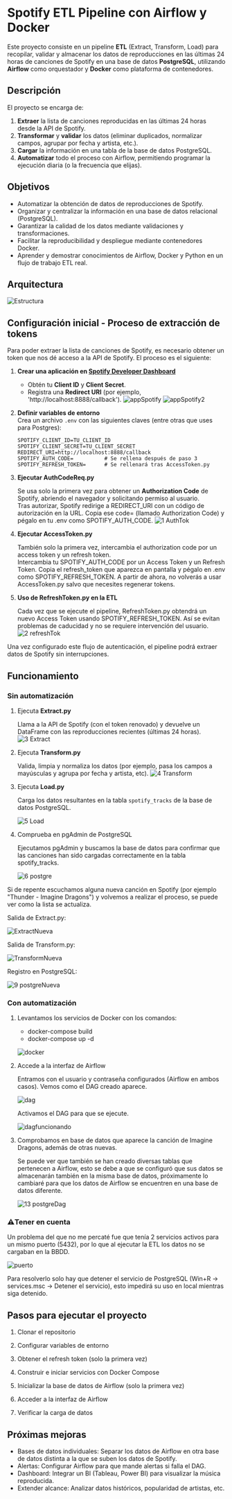 # Spotify ETL Pipeline con Airflow y Docker

Este proyecto consiste en un pipeline **ETL** (Extract, Transform, Load) para recopilar, validar y almacenar los datos de reproducciones en las últimas 24 horas de canciones de Spotify en una base de datos **PostgreSQL**, utilizando **Airflow** como orquestador y **Docker** como plataforma de contenedores.

## Descripción

El proyecto se encarga de:
1. **Extraer** la lista de canciones reproducidas en las últimas 24 horas desde la API de Spotify.
2. **Transformar** y **validar** los datos (eliminar duplicados, normalizar campos, agrupar por fecha y artista, etc.).
3. **Cargar** la información en una tabla de la base de datos PostgreSQL.
4. **Automatizar** todo el proceso con Airflow, permitiendo programar la ejecución diaria (o la frecuencia que elijas).

## Objetivos

- Automatizar la obtención de datos de reproducciones de Spotify.
- Organizar y centralizar la información en una base de datos relacional (PostgreSQL).
- Garantizar la calidad de los datos mediante validaciones y transformaciones.
- Facilitar la reproducibilidad y despliegue mediante contenedores Docker.
- Aprender y demostrar conocimientos de Airflow, Docker y Python en un flujo de trabajo ETL real.

## Arquitectura

![Estructura](https://github.com/user-attachments/assets/9412808c-b06a-4c12-9ba8-bd270ba29b42)

## Configuración inicial - Proceso de extracción de tokens 

Para poder extraer la lista de canciones de Spotify, es necesario obtener un token que nos dé acceso a la API de Spotify. El proceso es el siguiente:

1. **Crear una aplicación en [Spotify Developer Dashboard](https://developer.spotify.com/dashboard/)**
   - Obtén tu **Client ID** y **Client Secret**.
   - Registra una **Redirect URI** (por ejemplo, 'http://localhost:8888/callback').
   ![appSpotify](https://github.com/user-attachments/assets/f68cf581-fbc9-45dc-818e-dda962e3c265)
   ![appSpotify2](https://github.com/user-attachments/assets/9bbbee4b-23ac-4675-95ce-7600e4997605)

2. **Definir variables de entorno**  
   Crea un archivo `.env` con las siguientes claves (entre otras que uses para Postgres):
   ```dotenv
   SPOTIFY_CLIENT_ID=TU_CLIENT_ID
   SPOTIFY_CLIENT_SECRET=TU_CLIENT_SECRET
   REDIRECT_URI=http://localhost:8888/callback
   SPOTIFY_AUTH_CODE=          # Se rellena después de paso 3
   SPOTIFY_REFRESH_TOKEN=      # Se rellenará tras AccessToken.py

3. **Ejecutar AuthCodeReq.py**
   
   Se usa solo la primera vez para obtener un **Authorization Code** de Spotify, abriendo el navegador y solicitando permiso al usuario.  
   Tras autorizar, Spotify redirige a REDIRECT_URI con un código de autorización en la URL.
   Copia ese code= (llamado Authorization Code) y pégalo en tu .env como SPOTIFY_AUTH_CODE.
   ![1  AuthTok](https://github.com/user-attachments/assets/f89144d9-9057-4337-8639-2e6a3ed582a5)

5. **Ejecutar AccessToken.py**

   También solo la primera vez, intercambia el authorization code por un access token y un refresh token.  
   Intercambia tu SPOTIFY_AUTH_CODE por un Access Token y un Refresh Token.
   Copia el refresh_token que aparezca en pantalla y pégalo en .env como SPOTIFY_REFRESH_TOKEN.
   A partir de ahora, no volverás a usar AccessToken.py salvo que necesites regenerar tokens.

7. **Uso de RefreshToken.py en la ETL**

   Cada vez que se ejecute el pipeline, RefreshToken.py obtendrá un nuevo Access Token usando SPOTIFY_REFRESH_TOKEN.
   Así se evitan problemas de caducidad y no se requiere intervención del usuario.
   ![2  refreshTok](https://github.com/user-attachments/assets/931effc8-0917-4055-b879-7c01d7711b01)

Una vez configurado este flujo de autenticación, el pipeline podrá extraer datos de Spotify sin interrupciones.

## Funcionamiento

### Sin automatización

1. Ejecuta **Extract.py**

   Llama a la API de Spotify (con el token renovado) y devuelve un DataFrame con las reproducciones recientes (últimas 24 horas). 
   ![3  Extract](https://github.com/user-attachments/assets/af3ff0d9-0f20-46b4-b14b-c01cdf9f9c54)
   
3. Ejecuta **Transform.py**
   
   Valida, limpia y normaliza los datos (por ejemplo, pasa los campos a mayúsculas y agrupa por fecha y artista, etc).
   ![4  Transform](https://github.com/user-attachments/assets/8c8aee05-ce70-47e2-adb0-5f3cb4ce6f07)

4. Ejecuta **Load.py**

   Carga los datos resultantes en la tabla `spotify_tracks` de la base de datos PostgreSQL.
   
   ![5  Load](https://github.com/user-attachments/assets/7c061bdf-10fd-43e9-b177-0905a56a0f87)

6. Comprueba en pgAdmin de PostgreSQL

   Ejecutamos pgAdmin y buscamos la base de datos para confirmar que las canciones han sido cargadas correctamente en la tabla spotify_tracks.

   ![6  postgre](https://github.com/user-attachments/assets/0e9e8bf2-7007-49ae-9450-d653cb129d80)


Si de repente escuchamos alguna nueva canción en Spotify (por ejemplo "Thunder - Imagine Dragons") y volvemos a realizar el proceso, se puede ver como la lista se actualiza. 

Salida de Extract.py:

![ExtractNueva](https://github.com/user-attachments/assets/9bdbf5f7-84d4-46bf-ae58-baed73d9ead4)

Salida de Transform.py:

![TransformNueva](https://github.com/user-attachments/assets/69a25b14-b30d-422f-a713-8542a48d93e4)

Registro en PostgreSQL:

![9  postgreNueva](https://github.com/user-attachments/assets/b1d464e4-0f56-4f4c-948f-a7eac77dcd10)


### Con automatización

1. Levantamos los servicios de Docker con los comandos:

   - docker-compose build
   - docker-compose up -d
   
   ![docker](https://github.com/user-attachments/assets/6839fee2-27f2-4c7b-bba6-5f3ec3ad939e)


3. Accede a la interfaz de Airflow

   Entramos con el usuario y contraseña configurados (Airflow en ambos casos).
   Vemos como el DAG creado aparece.
   
   ![dag](https://github.com/user-attachments/assets/3d32276f-7ef3-4bef-9f28-b8fe80c28b33)

   Activamos el DAG para que se ejecute.

   ![dagfuncionando](https://github.com/user-attachments/assets/91c3b1d7-4725-48b8-b140-bca8059f74cc)

4. Comprobamos en base de datos que aparece la canción de Imagine Dragons, además de otras nuevas.
   
   Se puede ver que también se han creado diversas tablas que pertenecen a Airflow, esto se debe a que se configuró que sus datos se almacenarán también en la misma base de datos, próximamente lo cambiaré para que los datos de Airflow se encuentren en una base de datos    diferente.

   ![13  postgreDag](https://github.com/user-attachments/assets/9093d565-53ad-417e-8d15-ab3d35ed72f4)


### ⚠️Tener en cuenta

Un problema del que no me percaté fue que tenía 2 servicios activos para un mismo puerto (5432), por lo que al ejecutar la ETL los datos no se cargaban en la BBDD.

![puerto](https://github.com/user-attachments/assets/3345cf53-3198-4e7f-99f0-9762ad1b01b8) 

Para resolverlo solo hay que detener el servicio de PostgreSQL (Win+R -> services.msc -> Detener el servicio), esto impedirá su uso en local mientras siga detenido.


## Pasos para ejecutar el proyecto

1. Clonar el repositorio

2. Configurar variables de entorno

3. Obtener el refresh token (solo la primera vez)

4. Construir e iniciar servicios con Docker Compose
  
5. Inicializar la base de datos de Airflow (solo la primera vez)

6. Acceder a la interfaz de Airflow

7. Verificar la carga de datos

## Próximas mejoras
- Bases de datos individuales: Separar los datos de Airflow en otra base de datos distinta a la que se suben los datos de Spotify.
- Alertas: Configurar Airflow para que mande alertas si falla el DAG.
- Dashboard: Integrar un BI (Tableau, Power BI) para visualizar la música reproducida.
- Extender alcance: Analizar datos históricos, popularidad de artistas, etc.
